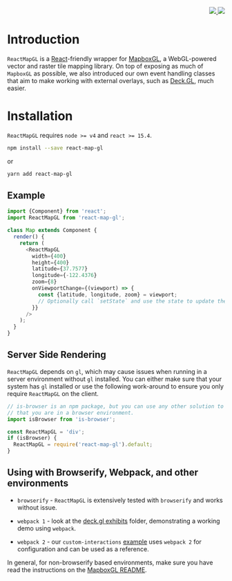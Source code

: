 <p align="right">
  <a href="https://github.com/uber/deck.gl/blob/4.0-release/docs/README.md">
    <img src="https://img.shields.io/badge/current-v3-brightgreen.svg?style=flat-square" />
  </a>
  <a href="https://github.com/uber/deck.gl/tree/2.0-release">
    <img src="https://img.shields.io/badge/legacy-v2-green.svg?style=flat-square" />
  </a>
</p>

# Introduction

`ReactMapGL` is a [React](http://facebook.github.io/react/)-friendly
wrapper for [MapboxGL](https://www.mapbox.com/mapbox-gl-js/), a WebGL-powered
vector and raster tile mapping library. On top of exposing as much of
`MapboxGL` as possible, we also introduced our own event handling classes
that aim to make working with external overlays, such as
[Deck.GL](https://uber.github.io/deck.gl), much easier.

# Installation

`ReactMapGL` requires `node >= v4` and `react >= 15.4`.

```sh
npm install --save react-map-gl
```
or
```sh
yarn add react-map-gl
```

## Example

```js
import {Component} from 'react';
import ReactMapGL from 'react-map-gl';

class Map extends Component {
  render() {
    return (
      <ReactMapGL
        width={400}
        height={400}
        latitude={37.7577}
        longitude={-122.4376}
        zoom={8}
        onViewportChange={(viewport) => {
          const {latitude, longitude, zoom} = viewport;
          // Optionally call `setState` and use the state to update the map.
        }}
      />
    );
  }
}
```

## Server Side Rendering

`ReactMapGL` depends on `gl`, which may cause issues when running in a server
environment without `gl` installed. You can either make sure that your system
has `gl` installed or use the following work-around to ensure you only require
`ReactMapGL` on the client.

```js
// is-browser is an npm package, but you can use any other solution to make sure
// that you are in a browser environment.
import isBrowser from 'is-browser';

const ReactMapGL = 'div';
if (isBrowser) {
  ReactMapGL = require('react-map-gl').default;
}
```

## Using with Browserify, Webpack, and other environments

* `browserify` - `ReactMapGL` is extensively tested with `browserify` and works
without issue.

* `webpack 1` - look at the [deck.gl exhibits](https://github.com/uber/deck.gl/tree/master/exhibits)
folder, demonstrating a working demo using `webpack`.

* `webpack 2` - our `custom-interactions`
[example](https://github.com/uber/react-map-gl/blob/master/examples/custom-interactions/webpack.config.js)
uses `webpack 2` for configuration and can be used as a reference.

In general, for non-browserify based environments, make sure you have read the instructions on the
[MapboxGL README](https://github.com/mapbox/mapbox-gl-js#using-mapbox-gl-js-with-other-module-systems).
